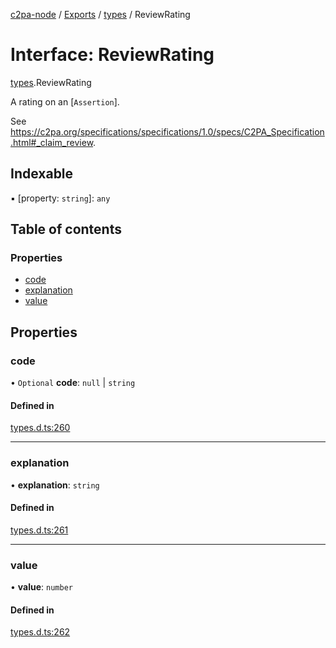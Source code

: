 [c2pa-node](../README.md) / [Exports](../modules.md) / [types](../modules/types.md) / ReviewRating

# Interface: ReviewRating

[types](../modules/types.md).ReviewRating

A rating on an [`Assertion`].

See
<https://c2pa.org/specifications/specifications/1.0/specs/C2PA_Specification.html#_claim_review>.

## Indexable

▪ [property: `string`]: `any`

## Table of contents

### Properties

- [code](types.ReviewRating.md#code)
- [explanation](types.ReviewRating.md#explanation)
- [value](types.ReviewRating.md#value)

## Properties

### code

• `Optional` **code**: ``null`` \| `string`

#### Defined in

[types.d.ts:260](https://github.com/contentauth/c2pa-node/blob/a776a47/js-src/types.d.ts#L260)

___

### explanation

• **explanation**: `string`

#### Defined in

[types.d.ts:261](https://github.com/contentauth/c2pa-node/blob/a776a47/js-src/types.d.ts#L261)

___

### value

• **value**: `number`

#### Defined in

[types.d.ts:262](https://github.com/contentauth/c2pa-node/blob/a776a47/js-src/types.d.ts#L262)
